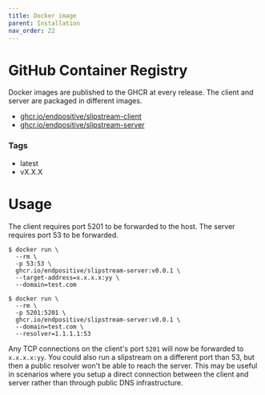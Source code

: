 ```yaml
---
title: Docker image
parent: Installation
nav_order: 22
---
```


# GitHub Container Registry

Docker images are published to the GHCR at every release.
The client and server are packaged in different images.

* [ghcr.io/endpositive/slipstream-client](https://ghcr.io/endpositive/slipstream-client)
* [ghcr.io/endpositive/slipstream-server](https://ghcr.io/endpositive/slipstream-server)

### Tags

* latest
* vX.X.X

# Usage

The client requires port 5201 to be forwarded to the host.
The server requires port 53 to be forwarded.

```shell
$ docker run \
  --rm \
  -p 53:53 \
  ghcr.io/endpositive/slipstream-server:v0.0.1 \
  --target-address=x.x.x.x:yy \
  --domain=test.com
```

```shell
$ docker run \
  --rm \
  -p 5201:5201 \
  ghcr.io/endpositive/slipstream-server:v0.0.1 \
  --domain=test.com \
  --resolver=1.1.1.1:53
```

Any TCP connections on the client's port `5201` will now be forwarded to `x.x.x.x:yy`.
You could also run a slipstream on a different port than 53, but then a public resolver won't be able to reach the server.
This may be useful in scenarios where you setup a direct connection between the client and server rather than through public DNS infrastructure.
